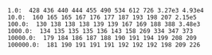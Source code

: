     1.0:  428 436 440 444 455 490 534 612 726 3.27e3 4.93e4
    10.0:  160 165 165 167 176 177 187 193 198 207 2.15e5
    100.0:  130 138 138 138 139 139 167 169 188 388 3.48e3
    1000.0:  134 135 135 135 136 143 158 269 334 347 373
    10000.0:  179 184 186 187 188 190 191 194 199 208 209
    100000.0:  181 190 191 191 191 192 192 192 198 209 226
